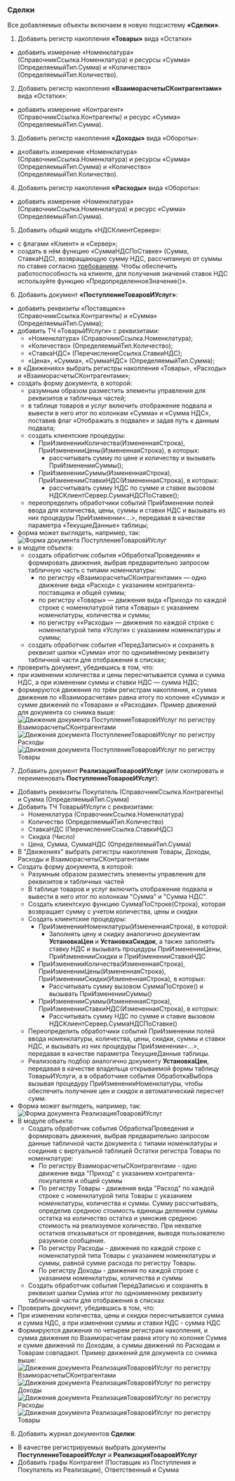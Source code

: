 ### Сделки

Все добавляемые объекты включаем в новую подсистему **«Сделки»**.

1. Добавить регистр накопления **«Товары»** вида «Остатки»
  * добавить измерение «Номенклатура» (СправочникСсылка.Номенклатура) и ресурсы «Сумма» (ОпределяемыйТип.Сумма) и «Количество» (ОпределяемыйТип.Количество).

2. Добавить регистр накопления **«ВзаиморасчетыСКонтрагентами»** вида «Остатки»:
  * добавить измерение «Контрагент» (СправочникСсылка.Контрагенты) и ресурс «Сумма» (ОпределяемыйТип.Сумма).

3. Добавить регистр накопления **«Доходы»** вида «Обороты»:
  * д«обавить измерение «Номенклатура» (СправочникСсылка.Номенклатура) и ресурсы «Сумма» (ОпределяемыйТип.Сумма) и «Количество» (ОпределяемыйТип.Количество).

4. Добавить регистр накопления **«Расходы»** вида «Обороты»:
  * добавить измерение «Номенклатура» (СправочникСсылка.Номенклатура) и ресурс «Сумма» (ОпределяемыйТип.Сумма).
  
5. Добавить общий модуль «НДСКлиентСервер»:
 * с флагами «Клиент» и «Сервер»;
 * создать в нём функцию «СуммаНДСПоСтавке» (Сумма, СтавкаНДС), возвращающую сумму НДС, рассчитанную от суммы по ставке согласно [требованиям](diploma-b-reqs.md). Чтобы обеспечить работоспособность на клиенте, для получения значений ставок НДС используйте функцию «ПредопределенноеЗначение()».
  
6. Добавить документ **«ПоступлениеТоваровИУслуг»**:
  * добавить реквизиты «Поставщик»» (СправочникСсылка.Контрагенты) и «Сумма» (ОпределяемыйТип.Сумма);
  * добавить ТЧ «ТоварыИУслуги» с реквизитами:
    * «Номенклатура» (СправочникСсылка.Номенклатура);
    * «Количество» (ОпределяемыйТип.Количество);
    * «СтавкаНДС» (ПеречислениеСсылка.СтавкиНДС);
    * «Цена», «Сумма», «СуммаНДС» (ОпределяемыйТип.Сумма);
  * в «Движениях» выбрать регистры накопления «Товары», «Расходы» и «ВзаиморасчетыСКонтрагентами»;
  * создать форму документа, в которой:
    * разумным образом разместить элементы управления для реквизитов и табличных частей;
     * в таблице товаров и услуг включить отображение подвала и вывести в него итог по колонкам «Сумма» и «Сумма НДС», поставив флаг «Отображать в подвале» и задав путь к данным подвала;
    * создать клиентские процедуры:
      * ПриИзмененииКоличества(ИзмененнаяСтрока), ПриИзмененииЦены(ИзмененнаяСтрока), в которых:
        * рассчитывать сумму по цене и количеству и вызывать ПриИзмененииСуммы();
      * ПриИзмененииСуммы(ИзмененнаяСтрока), ПриИзмененииСтавкиНДС(ИзмененнаяСтрока), в которых:
        * рассчитывать сумму НДС по сумме и ставке вызовом НДСКлиентСервер.СуммаНДСПоСтавке();
    * переопределить обработчики событий ПриИзменении полей ввода для количества, цены, суммы и ставки НДС и вызывать из них процедуры ПриИзменении<...>, передавая в качестве параметра «ТекущиеДанные» таблицы;
  * форма может выглядеть, например, так:
![Форма документа ПоступлениеТоваровИУслуг](diploma-b-purchase.png)
  * в модуле объекта:
    * создать обработчик события «ОбработкаПроведения» и формировать движения, выбрав предварительно запросом табличную часть с типами номенклатуры:
      * по регистру «ВзаиморасчетыСКонтрагентами» — одно движение вида «Расход» с указанием контрагента-поставщика и общей суммы;
      * по регистру «Товары» — движения вида «Приход» по каждой строке с номенклатурой типа «Товары» с указанием номенклатуры, количества и суммы;
      * по регистру ««Расходы» — движения по каждой строке с номенклатурой типа «Услуги» с указанием номенклатуры и суммы;
    * создать обработчик события «ПередЗаписью» и сохранять в реквизит шапки «Сумма» итог по одноимённому реквизиту табличной части для отображения в списках;
 * проверить документ, убедившись в том, что:
  * при изменении количества и цены пересчитывается сумма и сумма НДС, а при изменении суммы и ставки НДС — сумма НДС;
  * формируются движения по трём регистрам накопления, и сумма движения по «Взаиморасчетам» равна итогу по колонке «Сумма» и сумме движений по «Товарам» и «Расходам». Пример движений для документа со снимка выше:
![Движения документа ПоступлениеТоваровИУслуг по регистру ВзаиморасчетыСКонтрагентами](diploma-b-purchase-1.png)
![Движения документа ПоступлениеТоваровИУслуг по регистру Расходы](diploma-b-purchase-2.png)
![Движения документа ПоступлениеТоваровИУслуг по регистру Товары](diploma-b-purchase-3.png)

7. Добавить документ **РеализацияТоваровИУслуг** (или скопировать и переименовать **ПоступлениеТоваровИУслуг**):
  * Добавить реквизиты Покупатель (СправочникСсылка.Контрагенты) и Сумма (ОпределяемыйТип.Сумма)
  * Добавить ТЧ ТоварыИУслуги с реквизитами:
    * Номенклатура (СправочникСсылка.Номенклатура)
    * Количество (ОпределяемыйТип.Количество)
    * СтавкаНДС (ПеречислениеСсылка.СтавкиНДС)
    * Скидка (Число)
    * Цена, Сумма, СуммаНДС (ОпределяемыйТип.Сумма)
  * В "Движениях" выбрать регистры накопления Товары, Доходы, Расходы и ВзаиморасчетыСКонтрагентами
  * Создать форму документа, в которой:
    * Разумным образом разместить элементы управления для реквизитов и табличных частей
     * В таблице товаров и услуг включить отображение подвала и вывести в него итог по колонкам "Сумма" и "Сумма НДС".
    * Создать клиентскую функцию СуммаПоСтроке(Строка), которая возвращает сумму с учетом количества, цены и скидки 
    * Создать клиентские процедуры:
      * ПриИзмененииНоменклатуры(ИзмененнаяСтрока), в которой:
        * Заполнять цену и скидку аналогично документам **УстановкаЦен** и **УстановкаСкидок**, а также заполнять ставку НДС и вызывать процедуры ПриИзмененииЦены, ПриИзмененииСкидки и ПриИзмененииСтавкиНДС
      * ПриИзмененииКоличества(ИзмененнаяСтрока), ПриИзмененииЦены(ИзмененнаяСтрока), ПриИзмененииСкидки(ИзмененнаяСтрока), в которых:
        * Рассчитывать сумму вызовом СуммаПоСтроке() и вызывать ПриИзмененииСуммы()
      * ПриИзмененииСуммы(ИзмененнаяСтрока), ПриИзмененииСтавкиНДС(ИзмененнаяСтрока), в которых:
        * Рассчитывать сумму НДС по сумме и ставке вызовом НДСКлиентСервер.СуммаНДСПоСтавке()
    * Переопределить обработчики событий ПриИзменении полей ввода номенклатуры, количества, цены, скидки, суммы и ставки НДС, и вызывать из них процедуры ПриИзменении<...>, передавая в качестве параметра ТекущиеДанные таблицы.
    * Реализовать подбор аналогично документу **УстановкаЦен**, передавая в качестве владельца открываемой формы таблицу ТоварыИУслуги, а в обработчике события ОбработкаВыбора вызывая процедуру ПриИзмененииНоменклатуры, чтобы обеспечить получение цен и скидок и автоматический пересчет сумм.
  * Форма может выглядеть, например, так:
![Форма документа РеализацияТоваровИУслуг](diploma-b-sale.png)
  * В модуле объекта:
    * Создать обработчик события ОбработкаПроведения и формировать движения, выбрав предварительно запросом данные табличной части документа с типами номенклатуры и соединив с виртуальной таблицей Остатки регистра Товары по номенклатуре:
      * По регистру ВзаиморасчетыСКонтрагентами - одно движение вида "Приход" с указанием контрагента-покупателя и общей суммы
      * По регистру Товары - движения вида "Расход" по каждой строке с номенклатурой типа Товары с указанием номенклатуры, количества и суммы. Сумму рассчитывать, определив среднюю стоимость единицы делением суммы остатка на количество остатка и умножив среднюю стоимость на реализуемое количество. При нехватке остатков отказываться от проведения, выводя пользователю разумное сообщение.
      * По регистру Расходы - движения по каждой строке с номенклатурой типа Товары с указанием номенклатуры и суммы, равной сумме расхода по регистру Товары.
      * По регистру Доходы - движения по каждой строке с указанием номенклатуры, количества и суммы
    * Создать обработчик события ПередЗаписью и сохранять в реквизит шапки Сумма итог по одноименному реквизиту табличной части для отображения в списках
 * Проверить документ, убедившись в том, что:
  * При изменении количества, цены и скидки пересчитывается сумма и сумма НДС, а при изменении суммы и ставки НДС - сумма НДС
  * Формируются движения по четырем регистрам накопления, и сумма движения по Взаиморасчетам равна итогу по колонке Сумма и сумме движений по Доходам, а суммы движений по Расходам и Товарам совпадают. Пример движений для документа со снимка выше:
![Движения документа РеализацияТоваровИУслуг по регистру ВзаиморасчетыСКонтрагентами](diploma-b-sale-1.png)
![Движения документа РеализацияТоваровИУслуг по регистру Доходы](diploma-b-sale-2.png)
![Движения документа РеализацияТоваровИУслуг по регистру Расходы](diploma-b-sale-3.png)
![Движения документа РеализацияТоваровИУслуг по регистру Товары](diploma-b-sale-4.png)

8. Добавить журнал документов **Сделки**:
  * В качестве регистрируемых выбрать документы **ПоступлениеТоваровИУслуг** и **РеализацияТоваровИУслуг**
  * Добавить графы Контрагент  (Поставщик из Поступления и Покупатель из Реализации), Ответственный и Сумма
